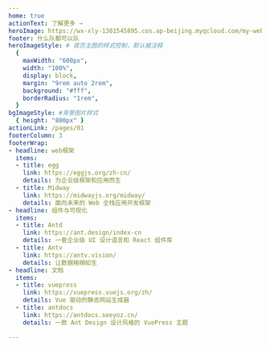 ```yaml
---
home: true
actionText: 了解更多 →
heroImage: https://wx-xly-1301545895.cos.ap-beijing.myqcloud.com/my-website/logo.png
footer: 什么队都可以队
heroImageStyle: # 首页主图的样式控制，默认被注释
  {
    maxWidth: "600px",
    width: "100%",
    display: block,
    margin: "9rem auto 2rem",
    background: "#fff",
    borderRadius: "1rem",
  }
bgImageStyle: #背景图片样式
  { height: "800px" }
actionLink: /pages/01
footerColumn: 3
footerWrap: 
- headline: web框架
  items:
  - title: egg
    link: https://eggjs.org/zh-cn/
    details: 为企业级框架和应用而生
  - title: Midway
    link: https://midwayjs.org/midway/
    details: 面向未来的 Web 全栈应用开发框架
- headline: 组件与可视化
  items:
  - title: Antd
    link: https://ant.design/index-cn
    details: 一套企业级 UI 设计语言和 React 组件库
  - title: Antv
    link: https://antv.vision/
    details: 让数据栩栩如生
- headline: 文档
  items:
  - title: vuepress
    link: https://vuepress.vuejs.org/zh/
    details: Vue 驱动的静态网站生成器
  - title: antdocs
    link: https://antdocs.seeyoz.cn/
    details: 一款 Ant Design 设计风格的 VuePress 主题

---
```

